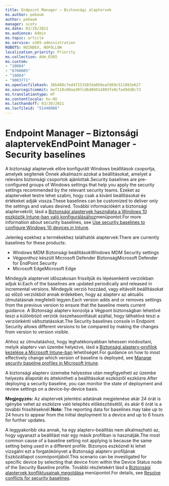 ```yaml
---
title: Endpoint Manager – Biztonsági alaptervek
ms.author: pebaum
author: pebaum
manager: scotv
ms.date: 03/29/2021
ms.audience: Admin
ms.topic: article
ms.service: o365-administration
ROBOTS: NOINDEX, NOFOLLOW
localization_priority: Priority
ms.collection: Adm_O365
ms.custom:
- "10084"
- "6700005"
- "10064"
- "9003771"
ms.openlocfilehash: 36b480c7ed4715338fda056eafd69c511093e627
ms.sourcegitcommit: bef118c00aa397cd6d8941d403fe9cfa49dd8c73
ms.translationtype: HT
ms.contentlocale: hu-HU
ms.lasthandoff: 03/30/2021
ms.locfileid: "51440886"
---
```

# <a name="endpoint-manager---security-baselines"></a><span data-ttu-id="506f9-102">Endpoint Manager – Biztonsági alaptervek</span><span class="sxs-lookup"><span data-stu-id="506f9-102">EndPoint Manager - Security baselines</span></span>

<span data-ttu-id="506f9-103">A biztonsági alaptervek előre konfigurált Windows beállítások csoportja, amelyek segítenek Önnek alkalmazni azokat a beállításokat, amelyet a releváns biztonsági csoportok ajánlottak.</span><span class="sxs-lookup"><span data-stu-id="506f9-103">Security baselines are pre-configured groups of Windows settings that help you apply the security settings recommended by the relevant security teams.</span></span> <span data-ttu-id="506f9-104">Ezeket az alapterveket testre lehet szabni, hogy csak a kívánt beállításokat és értékeket adják vissza.</span><span class="sxs-lookup"><span data-stu-id="506f9-104">These baselines can be customized to deliver only the settings and values desired.</span></span> <span data-ttu-id="506f9-105">További információkért a biztonsági alaptervekről, lásd a [Biztonsági alaptervek használata a Windows 10 eszközök Intune-ban való konfigurálásához](https://docs.microsoft.com/mem/intune/protect/security-baselines)menüpontot.</span><span class="sxs-lookup"><span data-stu-id="506f9-105">For more information about security baselines, see [Use security baselines to configure Windows 10 devices in Intune](https://docs.microsoft.com/mem/intune/protect/security-baselines).</span></span>

<span data-ttu-id="506f9-106">Jelenleg ezekhez a termékekhez találhatók alaptervek:</span><span class="sxs-lookup"><span data-stu-id="506f9-106">There are currently baselines for these products:</span></span>

- <span data-ttu-id="506f9-107">Windows MDM Biztonsági beállítások</span><span class="sxs-lookup"><span data-stu-id="506f9-107">Windows MDM Security settings</span></span>
- <span data-ttu-id="506f9-108">Végponthoz készült Microsoft Defender Biztonság</span><span class="sxs-lookup"><span data-stu-id="506f9-108">Microsoft Defender for EndPoint Security</span></span>
- <span data-ttu-id="506f9-109">Microsoft Edge</span><span class="sxs-lookup"><span data-stu-id="506f9-109">Microsoft Edge</span></span>

<span data-ttu-id="506f9-110">Mindegyik alaptervet időszakosan frissítjük és lépésenkénti verziókban adjuk ki.</span><span class="sxs-lookup"><span data-stu-id="506f9-110">Each of the baselines are updated periodically and released in incremental versions.</span></span> <span data-ttu-id="506f9-111">Mindegyik verzió hozzáad, vagy eltávolít beállításokat az előző verziókból annak érdekében, hogy az alapterv az aktuális útmutatásnak megfelelő legyen.</span><span class="sxs-lookup"><span data-stu-id="506f9-111">Each version adds and or removes settings from the previous version to ensure that the baseline meets current guidance.</span></span> <span data-ttu-id="506f9-112">A Biztonsági alapterv konzolja a Végpont biztonságban lehetővé teszi a különböző verziók összehasonlítását azáltal, hogy láthatóvá teszi a verziónkénti változtatásokat.</span><span class="sxs-lookup"><span data-stu-id="506f9-112">The Security baselines console in Endpoint Security allows different versions to be compared by making the changes from version to version visible.</span></span>

<span data-ttu-id="506f9-113">Ahhoz az útmutatáshoz, hogy leghatékonyabban lehessen módosítani, melyik alapterv van üzembe helyezve, lásd a [Biztonsági alapterv-profilok kezelése a Microsoft Intune-ban](https://docs.microsoft.com/mem/intune/protect/security-baselines-configure) lehetőséget.</span><span class="sxs-lookup"><span data-stu-id="506f9-113">For guidance on how to most effectively change which version of baseline is deployed, see [Manage security baseline profiles in Microsoft Intune](https://docs.microsoft.com/mem/intune/protect/security-baselines-configure).</span></span>

<span data-ttu-id="506f9-114">A biztonsági alapterv üzemebe helyezése után megfigyelheti az üzembe helyezés állapotát és áttekintheti a beállításokat eszközről eszközre.</span><span class="sxs-lookup"><span data-stu-id="506f9-114">After deploying a security baseline, you can monitor the state of deployment and review settings on a device-by-device basis.</span></span>

<span data-ttu-id="506f9-115">**Megjegyzés:** Az alaptervek jelentési adatának megjelenése akár 24 órát is igénybe vehet az eszközre való telepítés előkészítésétől, és akár 6 órát is a további frissítéseknél.</span><span class="sxs-lookup"><span data-stu-id="506f9-115">**Note:** The reporting data for baselines may take up to 24 hours to appear from the initial deployment to a device and up to 6 hours for further updates.</span></span> 

<span data-ttu-id="506f9-116">A leggyakoribb oka annak, ha egy alapterv-beállítás nem alkalmazható az, hogy ugyanazt a beállítást már egy másik profilban is használják.</span><span class="sxs-lookup"><span data-stu-id="506f9-116">The most common cause of a baseline setting not applying is because the same setting being used in a different profile.</span></span> <span data-ttu-id="506f9-117">Bizonyos eszköznél ki lehet vizsgálni ezt a forgatókönyvet a Biztonsági alapterv profiljának Eszközállapot csomópontjából.</span><span class="sxs-lookup"><span data-stu-id="506f9-117">This scenario can be investigated for specific device by selecting that device from within the Device Status node of the Security Baseline profile.</span></span> <span data-ttu-id="506f9-118">További részletekért lásd a [Biztonsági alaptervek konfliktusainak megoldása](https://docs.microsoft.com/mem/intune/protect/security-baselines-monitor#resolve-conflicts-for-security-baselines) menüpontot.</span><span class="sxs-lookup"><span data-stu-id="506f9-118">For details, see [Resolve conflicts for security baselines](https://docs.microsoft.com/mem/intune/protect/security-baselines-monitor#resolve-conflicts-for-security-baselines).</span></span>